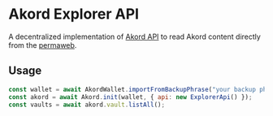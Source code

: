 # Akord Explorer API

A decentralized implementation of [Akord API](https://github.com/Akord-com/akord-js/blob/main/src/api/api.ts) to read Akord content directly from the [permaweb](https://www.arweave.org/).

## Usage
```javascript
const wallet = await AkordWallet.importFromBackupPhrase("your backup phrase here");
const akord = await Akord.init(wallet, { api: new ExplorerApi() });
const vaults = await akord.vault.listAll();
```